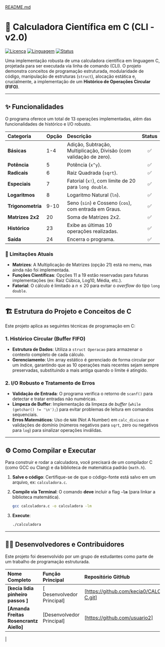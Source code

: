 [README.md](https://github.com/user-attachments/files/23126601/README.md)




# 🚀 Calculadora Científica em C (CLI - v2.0)

[![Licença](https://img.shields.io/badge/License-MIT-blue.svg)](https://opensource.org/licenses/MIT)
[![Linguagem](https://img.shields.io/badge/Linguagem-C-informational.svg)]()
[![Status](https://img.shields.io/badge/Status-Funcional-success.svg)]()

Uma implementação robusta de uma calculadora científica em linguagem C, projetada para ser executada via linha de comando (CLI). O projeto demonstra conceitos de programação estruturada, modularidade de código, manipulação de estruturas (`struct`), alocação estática e, crucialmente, a implementação de um **Histórico de Operações Circular (FIFO)**.

---

## ✨ Funcionalidades

O programa oferece um total de 13 operações implementadas, além das funcionalidades de histórico e I/O robusto.

| Categoria | Opção | Descrição | Status |
| :--- | :--- | :--- | :---: |
| **Básicas** | 1-4 | Adição, Subtração, Multiplicação, Divisão (com validação de zero). | ✅ |
| **Potência** | 5 | Potência (`x^y`). | ✅ |
| **Radicais** | 6 | Raiz Quadrada (`sqrt`). | ✅ |
| **Especiais** | 7 | Fatorial (`x!`), com limite de 20 para `long double`. | ✅ |
| **Logaritmos** | 8 | Logaritmo Natural (`ln`). | ✅ |
| **Trigonometria**| 9-10 | Seno (`sin`) e Cosseno (`cos`), com entrada em Graus. | ✅ |
| **Matrizes 2x2** | 20 | Soma de Matrizes 2x2. | ✅ |
| **Histórico** | 23 | Exibe as últimas 10 operações realizadas. | ✅ |
| **Saída** | 24 | Encerra o programa. | ✅ |

### 🛑 Limitações Atuais

* **Matrizes**: A Multiplicação de Matrizes (opção 21) está no menu, mas ainda não foi implementada.
* **Funções Científicas**: Opções 11 a 19 estão reservadas para futuras implementações (ex: Raiz Cúbica, Log10, Média, etc.).
* **Fatorial**: O cálculo é limitado a $n \le 20$ para evitar o *overflow* do tipo `long double`.

---

## 🏗️ Estrutura do Projeto e Conceitos de C

Este projeto aplica as seguintes técnicas de programação em C:

### 1. Histórico Circular (Buffer FIFO)
* **Estrutura de Dados**: Utiliza a `struct Operacao` para armazenar o contexto completo de cada cálculo.
* **Gerenciamento**: Um array estático é gerenciado de forma circular por um índice, garantindo que as 10 operações mais recentes sejam sempre preservadas, substituindo a mais antiga quando o limite é atingido.

### 2. I/O Robusto e Tratamento de Erros
* **Validação de Entrada**: O programa verifica o retorno de `scanf()` para detectar e tratar entradas não numéricas.
* **Limpeza de Buffer**: Implementação da limpeza de *buffer* (`while (getchar() != '\n');`) para evitar problemas de leitura em comandos sequenciais.
* **Erros Matemáticos**: Uso de `NAN` (Not A Number) em `calc_divisao` e validações de domínio (números negativos para `sqrt`, zero ou negativos para `log`) para sinalizar operações inválidas.

---

## ⚙️ Como Compilar e Executar

Para construir e rodar a calculadora, você precisará de um compilador C (como GCC ou Clang) e da biblioteca de matemática padrão (`math.h`).

1.  **Salve o código**: Certifique-se de que o código-fonte está salvo em um arquivo, ex: `calculadora.c`.

2.  **Compile via Terminal**:
    O comando **deve** incluir a flag **`-lm`** (para linkar a biblioteca matemática).

    ```bash
    gcc calculadora.c -o calculadora -lm
    ```

3.  **Execute**:

    ```bash
    ./calculadora
    ```

---

## 🧑‍💻 Desenvolvedores e Contribuidores

Este projeto foi desenvolvido por um grupo de estudantes como parte de um trabalho de programação estruturada.

| Nome Completo | Função Principal | Repositório GitHub |
| :--- | :--- | :--- |
| **[kecia lidia pinheiro passos ]** | [ Desenvolvedor Principal] | [https://github.com/kecia0/CALCULADORAEM-C.git] |
| **[Amanda Freitas Rosencrantz Aiello]** | [Desenvolvedor Principal] | [https://github.com/usuario2] |
| 

